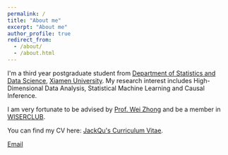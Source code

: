 ```yaml
---
permalink: /
title: "About me"
excerpt: "About me"
author_profile: true
redirect_from: 
  - /about/
  - /about.html
---
```


I'm a third year postgraduate student from [Department of Statistics and Data Science](https://stats.xmu.edu.cn/), [Xiamen University](https://en.xmu.edu.cn/main.htm). My research interest includes High-Dimensional Data Analysis, Statistical Machine Learning and Causal Inference.

I am very fortunate to be advised by [Prof. Wei Zhong](https://scholar.google.com/citations?hl=zh-CN&user=TZE0kMAAAAAJ) and be a member in [WISERCLUB](https://github.com/wise-r).

You can find my CV here: [JackQu's Curriculum Vitae](https://jackquu.github.io/JackQu.github.io/assets/Curriculum_Vitae.pdf).

[Email](mailto:zxc214628@163.com)
